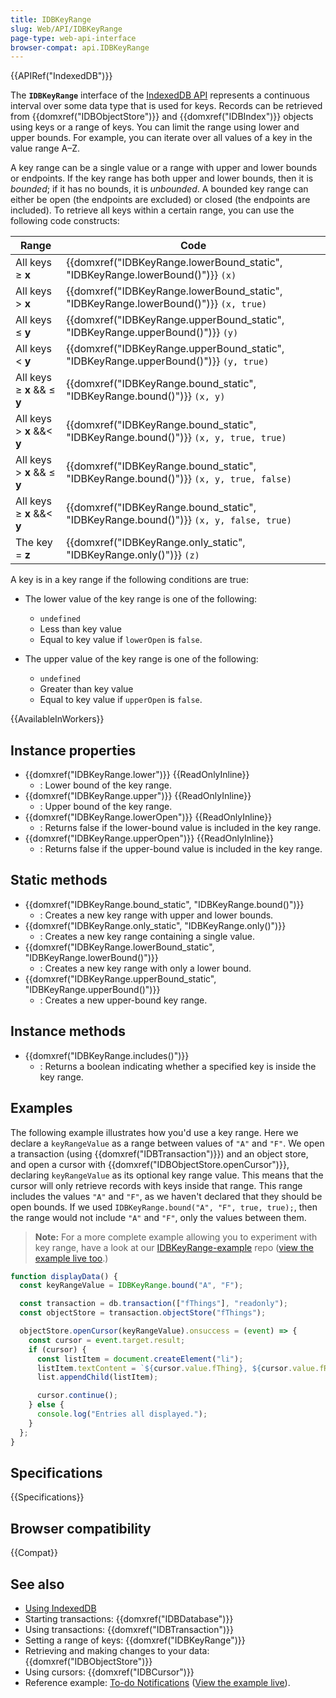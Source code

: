 ```yaml
---
title: IDBKeyRange
slug: Web/API/IDBKeyRange
page-type: web-api-interface
browser-compat: api.IDBKeyRange
---
```


{{APIRef("IndexedDB")}}

The **`IDBKeyRange`** interface of the [IndexedDB API](/en-US/docs/Web/API/IndexedDB_API) represents a continuous interval over some data type that is used for keys. Records can be retrieved from {{domxref("IDBObjectStore")}} and {{domxref("IDBIndex")}} objects using keys or a range of keys. You can limit the range using lower and upper bounds. For example, you can iterate over all values of a key in the value range A–Z.

A key range can be a single value or a range with upper and lower bounds or endpoints. If the key range has both upper and lower bounds, then it is _bounded_; if it has no bounds, it is _unbounded_. A bounded key range can either be open (the endpoints are excluded) or closed (the endpoints are included). To retrieve all keys within a certain range, you can use the following code constructs:

| Range                       | Code                                                                                 |
| --------------------------- | ------------------------------------------------------------------------------------ |
| All keys ≥ **x**            | {{domxref("IDBKeyRange.lowerBound_static", "IDBKeyRange.lowerBound()")}} `(x)`       |
| All keys > **x**            | {{domxref("IDBKeyRange.lowerBound_static", "IDBKeyRange.lowerBound()")}} `(x, true)` |
| All keys ≤ **y**            | {{domxref("IDBKeyRange.upperBound_static", "IDBKeyRange.upperBound()")}} `(y)`       |
| All keys < **y**            | {{domxref("IDBKeyRange.upperBound_static", "IDBKeyRange.upperBound()")}} `(y, true)` |
| All keys ≥ **x** && ≤ **y** | {{domxref("IDBKeyRange.bound_static", "IDBKeyRange.bound()")}} `(x, y)`              |
| All keys > **x** &&< **y**  | {{domxref("IDBKeyRange.bound_static", "IDBKeyRange.bound()")}} `(x, y, true, true)`  |
| All keys > **x** && ≤ **y** | {{domxref("IDBKeyRange.bound_static", "IDBKeyRange.bound()")}} `(x, y, true, false)` |
| All keys ≥ **x** &&< **y**  | {{domxref("IDBKeyRange.bound_static", "IDBKeyRange.bound()")}} `(x, y, false, true)` |
| The key = **z**             | {{domxref("IDBKeyRange.only_static", "IDBKeyRange.only()")}} `(z)`                   |

A key is in a key range if the following conditions are true:

- The lower value of the key range is one of the following:

  - `undefined`
  - Less than key value
  - Equal to key value if `lowerOpen` is `false`.

- The upper value of the key range is one of the following:

  - `undefined`
  - Greater than key value
  - Equal to key value if `upperOpen` is `false`.

{{AvailableInWorkers}}

## Instance properties

- {{domxref("IDBKeyRange.lower")}} {{ReadOnlyInline}}
  - : Lower bound of the key range.
- {{domxref("IDBKeyRange.upper")}} {{ReadOnlyInline}}
  - : Upper bound of the key range.
- {{domxref("IDBKeyRange.lowerOpen")}} {{ReadOnlyInline}}
  - : Returns false if the lower-bound value is included in the key range.
- {{domxref("IDBKeyRange.upperOpen")}} {{ReadOnlyInline}}
  - : Returns false if the upper-bound value is included in the key range.

## Static methods

- {{domxref("IDBKeyRange.bound_static", "IDBKeyRange.bound()")}}
  - : Creates a new key range with upper and lower bounds.
- {{domxref("IDBKeyRange.only_static", "IDBKeyRange.only()")}}
  - : Creates a new key range containing a single value.
- {{domxref("IDBKeyRange.lowerBound_static", "IDBKeyRange.lowerBound()")}}
  - : Creates a new key range with only a lower bound.
- {{domxref("IDBKeyRange.upperBound_static", "IDBKeyRange.upperBound()")}}
  - : Creates a new upper-bound key range.

## Instance methods

- {{domxref("IDBKeyRange.includes()")}}
  - : Returns a boolean indicating whether a specified key is inside the key range.

## Examples

The following example illustrates how you'd use a key range. Here we declare a `keyRangeValue` as a range between values of `"A"` and `"F"`. We open a transaction (using {{domxref("IDBTransaction")}}) and an object store, and open a cursor with {{domxref("IDBObjectStore.openCursor")}}, declaring `keyRangeValue` as its optional key range value. This means that the cursor will only retrieve records with keys inside that range. This range includes the values `"A"` and `"F"`, as we haven't declared that they should be open bounds.
If we used `IDBKeyRange.bound("A", "F", true, true);`, then the range would not include `"A"` and `"F"`, only the values between them.

> **Note:** For a more complete example allowing you to experiment with key range, have a look at our [IDBKeyRange-example](https://github.com/mdn/dom-examples/tree/main/indexeddb-examples/idbkeyrange) repo ([view the example live too](https://mdn.github.io/dom-examples/indexeddb-examples/idbkeyrange/).)

```js
function displayData() {
  const keyRangeValue = IDBKeyRange.bound("A", "F");

  const transaction = db.transaction(["fThings"], "readonly");
  const objectStore = transaction.objectStore("fThings");

  objectStore.openCursor(keyRangeValue).onsuccess = (event) => {
    const cursor = event.target.result;
    if (cursor) {
      const listItem = document.createElement("li");
      listItem.textContent = `${cursor.value.fThing}, ${cursor.value.fRating}`;
      list.appendChild(listItem);

      cursor.continue();
    } else {
      console.log("Entries all displayed.");
    }
  };
}
```

## Specifications

{{Specifications}}

## Browser compatibility

{{Compat}}

## See also

- [Using IndexedDB](/en-US/docs/Web/API/IndexedDB_API/Using_IndexedDB)
- Starting transactions: {{domxref("IDBDatabase")}}
- Using transactions: {{domxref("IDBTransaction")}}
- Setting a range of keys: {{domxref("IDBKeyRange")}}
- Retrieving and making changes to your data: {{domxref("IDBObjectStore")}}
- Using cursors: {{domxref("IDBCursor")}}
- Reference example: [To-do Notifications](https://github.com/mdn/dom-examples/tree/main/to-do-notifications) ([View the example live](https://mdn.github.io/dom-examples/to-do-notifications/)).

